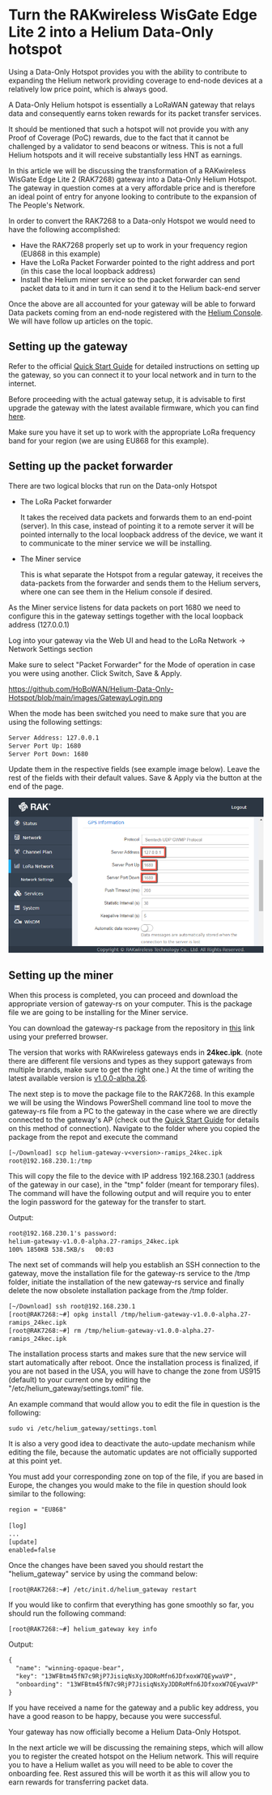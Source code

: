 # Turn the RAKwireless WisGate Edge Lite 2 into a Helium Data-Only hotspot

Using a Data-Only Hotspot provides you with the ability to contribute to expanding the Helium network providing coverage to end-node devices at a relatively low price point, which is always good.

A Data-Only Helium hotspot is essentially a LoRaWAN gateway that relays data and consequently earns token rewards for its packet transfer services.

It should be mentioned that such a hotspot will not provide you with any Proof of Coverage (PoC) rewards, due to the fact that it cannot be challenged by a validator to send beacons or witness. This is not a full Helium hotspots and it will receive substantially less HNT as earnings.

In this article we will be discussing the transformation of a RAKwireless WisGate Edge Lite 2 (RAK7268) gateway into a Data-Only Helium Hotspot. The gateway in question comes at a very affordable price and is therefore an ideal point of entry for anyone looking to contribute to the expansion of The People's Network.

In order to convert the RAK7268 to a Data-only Hotspot we would need to have the following accomplished:

- Have the RAK7268 properly set up to work in your frequency region (EU868 in this example)
- Have the LoRa Packet Forwarder pointed to the right address and port (in this case the local loopback address)
- Install the Helium miner service so the packet forwarder can send packet data to it and in turn it can send it to the Helium back-end server

Once the above are all accounted for your gateway will be able to forward Data packets coming from an end-node registered with the [Helium Console](https://console.helium.com/welcome). We will have follow up articles on the topic.

## Setting up the gateway

Refer to the official [Quick Start Guide](https://docs.rakwireless.com/Product-Categories/WisGate/RAK7268/Quickstart/#rak7268-quick-start-guide) for detailed instructions on setting up the gateway, so you can connect it to your local network and in turn to the internet.

Before proceeding with the actual gateway setup, it is advisable to first upgrade the gateway with the latest available firmware, which you can find [here](https://downloads.rakwireless.com/LoRa/RAK7268/Firmware/).

Make sure you have it set up to work with the appropriate LoRa frequency band for your region (we are using EU868 for this example).

## Setting up the packet forwarder

There are two logical blocks that run on the Data-only Hotspot

- The LoRa Packet forwarder

  It takes the received data packets and forwards them to an end-point (server). In this case, instead of pointing it to a remote server it will be pointed internally to the local loopback address of the device, we want it to communicate to the miner service we will be installing.

- The Miner service

  This is what separate the Hotspot from a regular gateway, it receives the data-packets from the forwarder and sends them to the Helium servers, where one can see them in the Helium console if desired.

As the Miner service listens for data packets on port 1680 we need to configure this in the gateway settings together with the local loopback address (127.0.0.1)

Log into your gateway via the Web UI and head to the LoRa Network -> Network Settings section

Make sure to select "Packet Forwarder" for the Mode of operation in case you were using another. Click Switch, Save & Apply.

https://github.com/HoBoWAN/Helium-Data-Only-Hotspot/blob/main/images/GatewayLogin.png

When the mode has been switched you need to make sure that you are using the following settings:

```
Server Address: 127.0.0.1
Server Port Up: 1680
Server Port Down: 1680
```

Update them in the respective fields (see example image below). Leave the rest of the fields with their default values. Save & Apply via the button at the end of the page.

![acketForwarderSettings](.\images\PacketForwarderSettings.png)

## Setting up the miner

When this process is completed, you can proceed and download the appropriate version of gateway-rs on your computer. This is the package file we are going to be installing for the Miner service.

You can download the gateway-rs package from the repository in [this](https://github.com/helium/gateway-rs/releases) link using your preferred browser.

The version that works with RAKwireless gateways ends in **24kec.ipk**. (note there are different file versions and types as they support gateways from multiple brands, make sure to get the right one.) At the time of writing the latest available version is [v1.0.0-alpha.26](https://github.com/helium/gateway-rs/releases/tag/v1.0.0-alpha.26).

The next step is to move the package file to the RAK7268. In this example we will be using the Windows PowerShell command line tool to move the gateway-rs file from a PC to the gateway in the case where we are directly connected to the gateway's AP (check out the  [Quick Start Guide](https://docs.rakwireless.com/Product-Categories/WisGate/RAK7268/Quickstart/#rak7268-quick-start-guide) for details on this method of connection). Navigate to the folder where you copied the package from the repot and execute the command

```
[~/Download] scp helium-gateway-v<version>-ramips_24kec.ipk root@192.168.230.1:/tmp
```

This will copy the file to the device with IP address 192.168.230.1 (address of the gateway in our case), in the "tmp" folder (meant for temporary files). The command will have the following output and will require you to enter the login password for the gateway for the transfer to start.

Output:

```
root@192.168.230.1's password:
helium-gateway-v1.0.0-alpha.27-ramips_24kec.ipk                         100% 1850KB 538.5KB/s   00:03
```

The next set of commands will help you establish an SSH connection to the gateway, move the installation file for the gateway-rs service to the /tmp folder, initiate the installation of the new gateway-rs service and finally delete the now obsolete installation package from the /tmp folder.

```
[~/Download] ssh root@192.168.230.1
[root@RAK7268:~#] opkg install /tmp/helium-gateway-v1.0.0-alpha.27-ramips_24kec.ipk 
[root@RAK7268:~#] rm /tmp/helium-gateway-v1.0.0-alpha.27-ramips_24kec.ipk
```

The installation process starts and makes sure that the new service will start automatically after reboot. Once the installation process is finalized, if you are not based in the USA, you will have to change the zone from US915 (default) to your current one by editing the "/etc/helium_gateway/settings.toml" file.

An example command that would allow you to edit the file in question is the following:

```
sudo vi /etc/helium_gateway/settings.toml
```

It is also a very good idea to deactivate the auto-update mechanism while editing the file, because the automatic updates are not officially supported at this point yet.

You must add your corresponding zone on top of the file, if you are based in Europe, the changes you would make to the file in question should look similar to the following:

```
region = "EU868"

[log]
...
[update]
enabled=false
```

Once the changes have been saved you should restart the "helium_gateway" service by using the command below:

```none
[root@RAK7268:~#] /etc/init.d/helium_gateway restart
```

If you would like to confirm that everything has gone smoothly so far, you should run the following command:

```
[root@RAK7268:~#] helium_gateway key info
```

Output:

```
{
  "name": "winning-opaque-bear",
  "key": "13WFBtm45fN7c9RjP7JisiqNsXyJDDRoMfn6JDfxoxW7QEywaVP",
  "onboarding": "13WFBtm45fN7c9RjP7JisiqNsXyJDDRoMfn6JDfxoxW7QEywaVP"
}
```

If you have received a name for the gateway and a public key address, you have a good reason to be happy, because you were successful.

Your gateway has now officially become a Helium Data-Only Hotspot.

In the next article we will be discussing the remaining steps, which will allow you to register the created hotspot on the Helium network. This will require you to have a Helium wallet as you will need to be able to cover the onboarding fee. Rest assured this will be worth it as this will allow you to earn rewards for transferring packet data.
